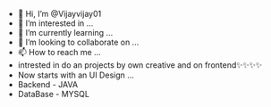 - 👋 Hi, I’m @Vijayvijay01
- 👀 I’m interested in ...
- 🌱 I’m currently learning ...
- 💞️ I’m looking to collaborate on ...
- 📫 How to reach me ...
- intrested in do an projects by own creative and on frontend✨✨✨✨
- Now starts with an UI Design ...
- Backend - JAVA
- DataBase - MYSQL

<!---
Vijayvijay01/Vijayvijay01 is a ✨ special ✨ repository because its `README.md` (this file) appears on your GitHub profile.
You can click the Preview link to take a look at your changes.
--->
